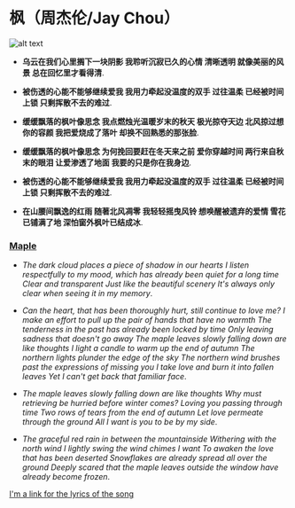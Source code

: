 枫（周杰伦/Jay Chou）
======
![alt text](https://upload.wikimedia.org/wikipedia/en/thumb/6/65/Jaychou_fantasy.jpg/220px-Jaychou_fantasy.jpg)
 * __乌云在我们心里搁下一块阴影
我聆听沉寂已久的心情
清晰透明
就像美丽的风景
总在回忆里才看得清__.

 * __被伤透的心能不能够继续爱我
我用力牵起没温度的双手
过往温柔
已经被时间上锁
只剩挥散不去的难过__.

 * __缓缓飘落的枫叶像思念
我点燃烛光温暖岁末的秋天
极光掠夺天边
北风掠过想你的容颜
我把爱烧成了落叶
却换不回熟悉的那张脸__.

 * __缓缓飘落的枫叶像思念
为何挽回要赶在冬天来之前
爱你穿越时间
两行来自秋末的眼泪
让爱渗透了地面
我要的只是你在我身边__.

 * __被伤透的心能不能够继续爱我
我用力牵起没温度的双手
过往温柔
已经被时间上锁
只剩挥散不去的难过__.

 * __在山腰间飘逸的红雨
随著北风凋零
我轻轻摇曳风铃
想唤醒被遗弃的爱情
雪花已铺满了地
深怕窗外枫叶已结成冰__.

###  <ins>Maple</ins>
  * _The dark cloud places a piece of shadow in our hearts
I listen respectfully to my mood, which has already been quiet for a long time
Clear and transparent
Just like the beautiful scenery
It's always only clear when seeing it in my memory_.

 * _Can the heart, that has been thoroughly hurt, still continue to love me?
I make an effort to pull up the pair of hands that have no warmth
The tenderness in the past has already been locked by time
Only leaving sadness that doesn't go away
The maple leaves slowly falling down are like thoughts
I light a candle to warm up the end of autumn
The northern lights plunder the edge of the sky
The northern wind brushes past the expressions of missing you
I take love and burn it into fallen leaves
Yet I can't get back that familiar face_.


 * _The maple leaves slowly falling down are like thoughts
Why must retrieving be hurried before winter comes?
Loving you passing through time
Two rows of tears from the end of autumn
Let love permeate through the ground
All I want is you to be by my side_.

 * _The graceful red rain in between the mountainside
Withering with the north wind
I lightly swing the wind chimes
I want
To awaken the love that has been deserted
Snowflakes are already spread all over the ground
Deeply scared that the maple leaves outside the window have already become frozen_.

[I'm a link for the lyrics of the song](https://www.lyricsbabel.com/lyrics/Jay-Chou-feng)

